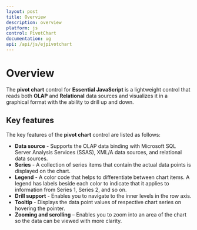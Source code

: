 ```yaml
---
layout: post
title: Overview
description: overview
platform: js
control: PivotChart
documentation: ug
api: /api/js/ejpivotchart
---
```


# Overview

The **pivot chart** control for **Essential JavaScript** is a lightweight control that reads both **OLAP** and **Relational** data sources and visualizes it in a graphical format with the ability to drill up and down.

## Key features

The key features of the **pivot chart** control are listed as follows:

* **Data source** - Supports the OLAP data binding with Microsoft SQL Server Analysis Services (SSAS), XML/A data sources, and relational data sources.
* **Series** - A collection of series items that contain the actual data points is displayed on the chart.
* **Legend** - A color code that helps to differentiate between chart items. A legend has labels beside each color to indicate that it applies to information from Series 1, Series 2, and so on.
* **Drill support** - Enables you to navigate to the inner levels in the row axis. 
* **Tooltip** - Displays the data point values of respective chart series on hovering the pointer.
* **Zooming and scrolling** – Enables you to zoom into an area of the chart so the data can be viewed with more clarity.



